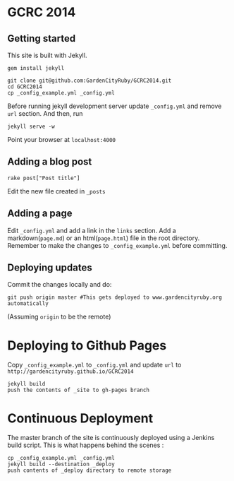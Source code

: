 GCRC 2014
===========

## Getting started

This site is built with Jekyll.

    gem install jekyll

    git clone git@github.com:GardenCityRuby/GCRC2014.git
    cd GCRC2014
    cp _config_example.yml _config.yml

Before running jekyll development server update `_config.yml`
and remove `url` section.
And then, run

    jekyll serve -w

Point your browser at `localhost:4000`

## Adding a blog post

    rake post["Post title"]

Edit the new file created in `_posts`

## Adding a page

Edit `_config.yml` and add a link in the `links` section.
Add a markdown(`page.md`) or an html(`page.html`) file in the root directory.
Remember to make the changes to `_config_example.yml` before committing.

## Deploying updates

Commit the changes locally and do:

    git push origin master #This gets deployed to www.gardencityruby.org automatically

(Assuming `origin` to be the remote)

# Deploying to Github Pages

Copy `_config_example.yml` to `_config.yml` and update `url` to
`http://gardencityruby.github.io/GCRC2014`

    jekyll build
    push the contents of _site to gh-pages branch

# Continuous Deployment

The master branch of the site is continuously deployed using a Jenkins build script.
This is what happens behind the scenes :

    cp _config_example.yml _config.yml
    jekyll build --destination _deploy
    push contents of _deploy directory to remote storage
